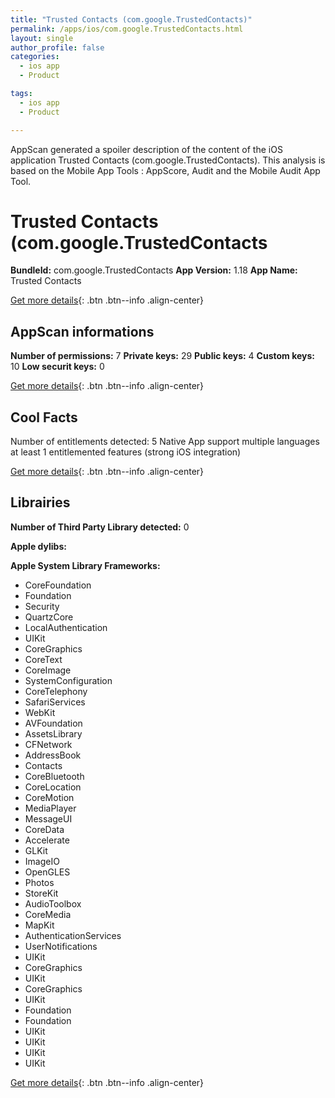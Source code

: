 ```yaml
---
title: "Trusted Contacts (com.google.TrustedContacts)"
permalink: /apps/ios/com.google.TrustedContacts.html
layout: single
author_profile: false
categories: 
  - ios app 
  - Product 

tags: 
  - ios app 
  - Product 

---
```

AppScan generated a spoiler description of the content of the iOS application Trusted Contacts (com.google.TrustedContacts). This analysis is based on the Mobile App Tools : AppScore, Audit and the Mobile Audit App Tool.

# Trusted Contacts (com.google.TrustedContacts

**BundleId:** com.google.TrustedContacts
**App Version:** 1.18
**App Name:** Trusted Contacts


[Get more details](/pricing.html){: .btn .btn--info .align-center}  
  
## AppScan informations 

**Number of permissions:** 7
**Private keys:** 29
**Public keys:** 4
**Custom keys:** 10
**Low securit keys:** 0
  
[Get more details](/pricing.html){: .btn .btn--info .align-center}

## Cool Facts

Number of entitlements detected: 5
Native App
support multiple languages
at least 1 entitlemented features (strong iOS integration)
  
[Get more details](/pricing.html){: .btn .btn--info .align-center}

## Librairies 
**Number of Third Party Library detected:** 0

**Apple dylibs:**


**Apple System Library Frameworks:**
- CoreFoundation
- Foundation
- Security
- QuartzCore
- LocalAuthentication
- UIKit
- CoreGraphics
- CoreText
- CoreImage
- SystemConfiguration
- CoreTelephony
- SafariServices
- WebKit
- AVFoundation
- AssetsLibrary
- CFNetwork
- AddressBook
- Contacts
- CoreBluetooth
- CoreLocation
- CoreMotion
- MediaPlayer
- MessageUI
- CoreData
- Accelerate
- GLKit
- ImageIO
- OpenGLES
- Photos
- StoreKit
- AudioToolbox
- CoreMedia
- MapKit
- AuthenticationServices
- UserNotifications
- UIKit
- CoreGraphics
- UIKit
- CoreGraphics
- UIKit
- Foundation
- Foundation
- UIKit
- UIKit
- UIKit
- UIKit


  
[Get more details](/pricing.html){: .btn .btn--info .align-center}


